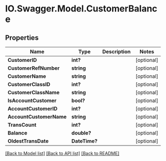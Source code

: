 # IO.Swagger.Model.CustomerBalance
## Properties

Name | Type | Description | Notes
------------ | ------------- | ------------- | -------------
**CustomerID** | **int?** |  | [optional] 
**CustomerRefNumber** | **string** |  | [optional] 
**CustomerName** | **string** |  | [optional] 
**CustomerClassID** | **int?** |  | [optional] 
**CustomerClassName** | **string** |  | [optional] 
**IsAccountCustomer** | **bool?** |  | [optional] 
**AccountCustomerID** | **int?** |  | [optional] 
**AccountCustomerName** | **string** |  | [optional] 
**TransCount** | **int?** |  | [optional] 
**Balance** | **double?** |  | [optional] 
**OldestTransDate** | **DateTime?** |  | [optional] 

[[Back to Model list]](../README.md#documentation-for-models) [[Back to API list]](../README.md#documentation-for-api-endpoints) [[Back to README]](../README.md)

